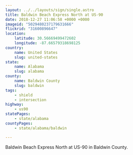 ```yaml
---
layout: ../../layouts/sign/single.astro
title: Baldwin Beach Express North at US-90
date: 2018-12-27 11:06:58 +0000 +0000
imageid: "5029480237179631666"
flickrid: "31600896647"
location:
    latitude: 30.56669499472602
    longitude: -87.66579318698125
country:
    name: United States
    slug: united-states
state:
    name: Alabama
    slug: alabama
county:
    name: Baldwin County
    slug: baldwin
tags:
    - shield
    - intersection
highway:
    - us90
statePages:
    - state/alabama
countyPages:
    - state/alabama/baldwin

---
```

Baldwin Beach Express North at US-90 in Baldwin County.